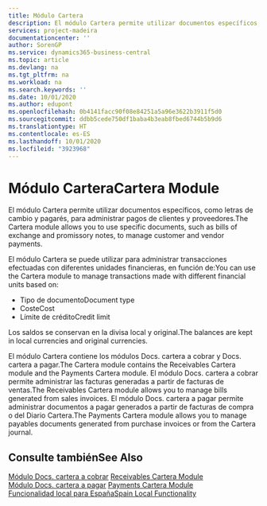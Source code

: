 ```yaml
---
title: Módulo Cartera
description: El módulo Cartera permite utilizar documentos específicos, como letras de cambio y pagarés, para administrar pagos de clientes y proveedores.
services: project-madeira
documentationcenter: ''
author: SorenGP
ms.service: dynamics365-business-central
ms.topic: article
ms.devlang: na
ms.tgt_pltfrm: na
ms.workload: na
ms.search.keywords: ''
ms.date: 10/01/2020
ms.author: edupont
ms.openlocfilehash: 0b4141facc90f08e84251a5a96e3622b3911f5d0
ms.sourcegitcommit: ddbb5cede750df1baba4b3eab8fbed6744b5b9d6
ms.translationtype: HT
ms.contentlocale: es-ES
ms.lasthandoff: 10/01/2020
ms.locfileid: "3923968"
---
```

# <a name="cartera-module"></a><span data-ttu-id="2fe5e-103">Módulo Cartera</span><span class="sxs-lookup"><span data-stu-id="2fe5e-103">Cartera Module</span></span>
<span data-ttu-id="2fe5e-104">El módulo Cartera permite utilizar documentos específicos, como letras de cambio y pagarés, para administrar pagos de clientes y proveedores.</span><span class="sxs-lookup"><span data-stu-id="2fe5e-104">The Cartera module allows you to use specific documents, such as bills of exchange and promissory notes, to manage customer and vendor payments.</span></span>  

<span data-ttu-id="2fe5e-105">El módulo Cartera se puede utilizar para administrar transacciones efectuadas con diferentes unidades financieras, en función de:</span><span class="sxs-lookup"><span data-stu-id="2fe5e-105">You can use the Cartera module to manage transactions made with different financial units based on:</span></span>  

- <span data-ttu-id="2fe5e-106">Tipo de documento</span><span class="sxs-lookup"><span data-stu-id="2fe5e-106">Document type</span></span>  
- <span data-ttu-id="2fe5e-107">Coste</span><span class="sxs-lookup"><span data-stu-id="2fe5e-107">Cost</span></span>  
- <span data-ttu-id="2fe5e-108">Límite de crédito</span><span class="sxs-lookup"><span data-stu-id="2fe5e-108">Credit limit</span></span>  

<span data-ttu-id="2fe5e-109">Los saldos se conservan en la divisa local y original.</span><span class="sxs-lookup"><span data-stu-id="2fe5e-109">The balances are kept in local currencies and original currencies.</span></span>  

<span data-ttu-id="2fe5e-110">El módulo Cartera contiene los módulos Docs. cartera a cobrar y Docs. cartera a pagar.</span><span class="sxs-lookup"><span data-stu-id="2fe5e-110">The Cartera module contains the Receivables Cartera module and the Payments Cartera module.</span></span> <span data-ttu-id="2fe5e-111">El módulo Docs. cartera a cobrar permite administrar las facturas generadas a partir de facturas de ventas.</span><span class="sxs-lookup"><span data-stu-id="2fe5e-111">The Receivables Cartera module allows you to manage bills generated from sales invoices.</span></span> <span data-ttu-id="2fe5e-112">El módulo Docs. cartera a pagar permite administrar documentos a pagar generados a partir de facturas de compra o del Diario Cartera.</span><span class="sxs-lookup"><span data-stu-id="2fe5e-112">The Payments Cartera module allows you to manage payables documents generated from purchase invoices or from the Cartera journal.</span></span>  

## <a name="see-also"></a><span data-ttu-id="2fe5e-113">Consulte también</span><span class="sxs-lookup"><span data-stu-id="2fe5e-113">See Also</span></span>  
 <span data-ttu-id="2fe5e-114">[Módulo Docs. cartera a cobrar](receivables-cartera-module.md) </span><span class="sxs-lookup"><span data-stu-id="2fe5e-114">[Receivables Cartera Module](receivables-cartera-module.md) </span></span>  
 <span data-ttu-id="2fe5e-115">[Módulo Docs. cartera a pagar](payments-cartera-module.md) </span><span class="sxs-lookup"><span data-stu-id="2fe5e-115">[Payments Cartera Module](payments-cartera-module.md) </span></span>  
 [<span data-ttu-id="2fe5e-116">Funcionalidad local para España</span><span class="sxs-lookup"><span data-stu-id="2fe5e-116">Spain Local Functionality</span></span>](spain-local-functionality.md)

